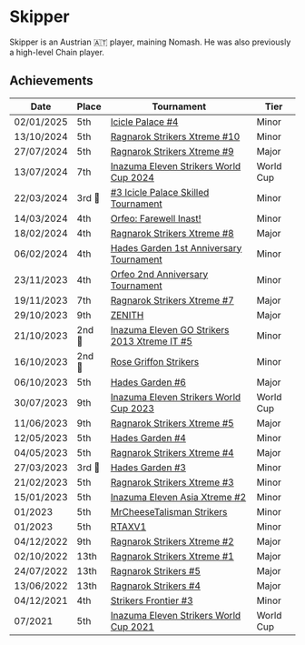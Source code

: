 # Skipper

Skipper is an Austrian :austria: player, maining Nomash.
He was also previously a high-level Chain player. 

## Achievements

|Date|Place|Tournament|Tier|
|-|-|-|-|
| 02/01/2025 | 5th | [Icicle Palace #4](../../tournaments/icicle/icicle4.md) | Minor |
| 13/10/2024 | 5th | [Ragnarok Strikers Xtreme #10](../../tournaments/ragna/ragnax10.md) | Minor |
| 27/07/2024 | 5th | [Ragnarok Strikers Xtreme #9](../../tournaments/ragna/ragnax9.md) | Major |
| 13/07/2024 | 7th | [Inazuma Eleven Strikers World Cup 2024](../../tournaments/worldcup24.md) | World Cup |
| 22/03/2024 |3rd :3rd_place_medal:|[#3 Icicle Palace Skilled Tournament](../../tournaments/icicle/icicle3.md) | Minor |
| 14/03/2024 | 4th |[Orfeo: Farewell Inast!](../../tournaments/orfeo/orfeofarewell.md) | Minor |
| 18/02/2024 | 4th |[Ragnarok Strikers Xtreme #8](../../tournaments/ragna/ragnax8.md) | Major |
| 06/02/2024 | 4th | [Hades Garden 1st Anniversary Tournament](../../tournaments/hg/hganni.md) | Minor |
| 23/11/2023 | 4th |[Orfeo 2nd Anniversary Tournament](../../tournaments/orfeo/orfeoanni.md) | Minor |
| 19/11/2023 | 7th | [Ragnarok Strikers Xtreme #7](../../tournaments/ragna/ragnax7.md) | Major |
| 29/10/2023 | 9th | [ZENITH](../../tournaments/misc/zenith1.md) | Major |
| 21/10/2023 |2nd :2nd_place_medal:| [Inazuma Eleven GO Strikers 2013 Xtreme IT #5](../../tournaments/italia/it5.md) | Minor |
| 16/10/2023 |2nd :2nd_place_medal: |[Rose Griffon Strikers](../../tournaments/misc/rosegriffon.md) | Minor |
| 06/10/2023 | 5th | [Hades Garden #6](../../tournaments/hg/hg6.md) | Major |
| 30/07/2023 | 9th | [Inazuma Eleven Strikers World Cup 2023](../../tournaments/worldcup23.md) | World Cup |
| 11/06/2023 | 9th | [Ragnarok Strikers Xtreme #5](../../tournaments/ragna/ragnax5.md) | Major |
| 12/05/2023 | 5th | [Hades Garden #4](../../tournaments/hg/hg4.md) | Minor |
| 04/05/2023 | 5th | [Ragnarok Strikers Xtreme #4](../../tournaments/ragna/ragnax4.md) | Major |
| 27/03/2023 |3rd :3rd_place_medal: | [Hades Garden #3](../../tournaments/hg/hg3.md) | Minor |
| 21/02/2023 | 5th | [Ragnarok Strikers Xtreme #3](../../tournaments/ragna/ragnax3.md) | Minor |
| 15/01/2023 | 5th | [Inazuma Eleven Asia Xtreme #2](../../tournaments/asia/asiax2.md) | Minor |
| 01/2023 | 5th | [MrCheeseTalisman Strikers](../../tournaments/misc/cheese1.md) | Minor |
| 01/2023 | 5th | [RTAXV1](../../tournaments/rtaxv/rtaxv1.md) | Minor |
| 04/12/2022 | 9th | [Ragnarok Strikers Xtreme #2](../../tournaments/ragna/ragnax2.md) | Major |
| 02/10/2022 | 13th | [Ragnarok Strikers Xtreme #1](../../tournaments/ragna/ragnax1.md) | Major |
| 24/07/2022 | 13th | [Ragnarok Strikers #5](../../tournaments/ragna/ragna5.md) | Major |
| 13/06/2022 | 13th | [Ragnarok Strikers #4](../../tournaments/ragna/ragna4.md) | Major |
| 04/12/2021 | 4th | [Strikers Frontier #3](../../tournaments/sf/sf3.md) | Minor |
| 07/2021 | 5th | [Inazuma Eleven Strikers World Cup 2021](../../tournaments/worldcup21.md) | World Cup |
